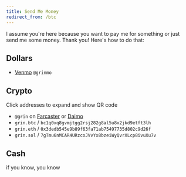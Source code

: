 ```yaml
---
title: Send Me Money
redirect_from: /btc
---
```


I assume you're here because you want to pay me for something or just send me some money. Thank you! Here's how to do that:

## Dollars

<!-- - [Paypal](https://www.paypal.com/paypalme/alexgrin) -->
- [Venmo](https://www.venmo.com/u/grinmo) `@grinmo`
<!-- - [CashApp](https://cash.app/$grinio) `$grinio` -->


## Crypto

Click addresses to expand and show QR code

- `@grin` on [Farcaster](https://farcaster.xyz/grin) or [Daimo](https://daimo.com/link/account/grin)
- `grin.btc` / `bc1q0xq8gvmjtgg2rsj282g8al5u8x2jkd9etft3lh`
- `grin.eth` / `0x3dedb545e9b89f63fa71ab75497735d802c9d26f`
- `grin.sol` / `7gTmu6nMCAR4URzcoJVvYx8bzeiWyQvrXLcp8ivuXu7v`
<!-- - LBC: `@grin` or `bTgZsMQaggj2j1wxsX7L5gciTX3g6vzKgX` -->


## Cash

if you know, you know


<script type="text/javascript" src="/js/qrious.min.js"></script>
<script>
(function() {
  function ready(fn) {
    if (document.readyState != 'loading'){
      fn();
    } else {
      document.addEventListener('DOMContentLoaded', fn);
    }
  }

  ready(function(){
    const qrSize = Math.min(window.innerHeight*0.8, window.innerWidth*0.8, 300);

    const canvas = document.createElement('canvas');
    canvas.style.cssText = "display:none;position:fixed;top:5px;right:5px;";
    canvas.style.width = qrSize + "px";
    canvas.style.height = qrSize + "px";
    document.body.appendChild(canvas);

    const qr = new QRious({element: canvas, size: qrSize});

    function show(e) {
      const addr = e.target.getAttribute("data-address")
      if (e.target.innerHTML != addr) {
        e.target.innerHTML = addr // avoid repaint that breaks text selection
      }
      qr.set({value: addr});
      canvas.style.display = "block";
      window.getSelection().selectAllChildren(e.target);

      // if address is behind qr code, scoll it down
      const distToTop = e.target.getBoundingClientRect().top;
      if (distToTop < qrSize) {
        window.scrollBy(0,distToTop-qrSize-40); // 40px extra space
      }
    };

    function hide() {
      canvas.style.display = "none";
    };

    const elements = document.querySelectorAll("ul code");
    Array.prototype.forEach.call(elements, function(el, i){
      const addr = el.innerHTML
      if (addr.length > 20) { // addresses, not other names
        el.style.cursor = "pointer";
        el.addEventListener("click", show);
        el.setAttribute("data-address", addr)
        el.innerHTML = addr.substring(0,7) + '...' + addr.substring(addr.length-4)
      }
    });

    // weird bug on ios safari - the vers first selection doesn't work. so let's make it here
    const is_ios = /iP(ad|od|hone)/i.test(window.navigator.userAgent);
    const is_safari = !!navigator.userAgent.match(/Version\/[\d\.]+.*Safari/);
    if (is_ios && is_safari) {
      window.getSelection().selectAllChildren(document.getElementById("crypto"))
    }

    document.addEventListener("click", function(e) {
      // loop parent nodes from the target to the delegation node
      for (var target = e.target; target && target != this; target = target.parentNode) {
        if (target.matches("[data-address]")) {
          return;
        }
      }
      canvas.style.display = "none";
    }, false);
  })
})();

</script>
